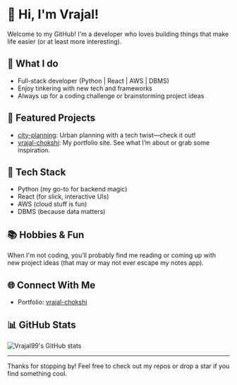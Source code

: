 # 👋 Hi, I'm Vrajal!

Welcome to my GitHub! I'm a developer who loves building things that make life easier (or at least more interesting).

## 🚀 What I do

- Full-stack developer (Python | React | AWS | DBMS)
- Enjoy tinkering with new tech and frameworks
- Always up for a coding challenge or brainstorming project ideas

## 🌟 Featured Projects

- [city-planning](https://github.com/Vrajal99/city-planning): Urban planning with a tech twist—check it out!
- [vrajal-chokshi](https://github.com/Vrajal99/vrajal-chokshi): My portfolio site. See what I’m about or grab some inspiration.

## 🔧 Tech Stack

- Python (my go-to for backend magic)
- React (for slick, interactive UIs)
- AWS (cloud stuff is fun)
- DBMS (because data matters)

## 📚 Hobbies & Fun

When I'm not coding, you’ll probably find me reading or coming up with new project ideas (that may or may not ever escape my notes app).

## 🌐 Connect With Me

- Portfolio: [vrajal-chokshi](https://vrajal99.github.io/vrajal-chokshi/)

## 📊 GitHub Stats

![Vrajal99's GitHub stats](https://github-readme-stats.vercel.app/api?username=Vrajal99&show_icons=true&theme=default)

---

Thanks for stopping by! Feel free to check out my repos or drop a star if you find something cool.
